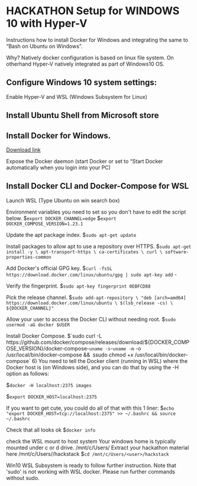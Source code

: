 # HACKATHON Setup for WINDOWS 10 with Hyper-V 

Instructions how to install Docker for Windows and integrating the same to “Bash on Ubuntu on Windows”.

Why? Natively docker configuration is based on linux file system. 
On otherhand Hyper-V natively integrated as part of Windows10 OS.  

## Configure Windows 10 system settings: 

Enable Hyper-V and WSL (Windows Subsystem for Linux) 

## Install Ubuntu Shell from Microsoft store

## Install Docker for Windows. 

[Download link](https://download.docker.com/win/stable/Docker%20for%20Windows%20Installer.exe)

Expose the Docker daemon (start Docker or set to “Start Docker automatically when you login into your PC)

## Install Docker CLI and Docker-Compose for WSL 

Launch WSL (Type Ubuntu on win search box)

Environment variables you need to set so you don't have to edit the script below.
$`export DOCKER_CHANNEL=edge`
$`export DOCKER_COMPOSE_VERSION=1.23.1`

Update the apt package index.
$`sudo apt-get update`

Install packages to allow apt to use a repository over HTTPS.
$`sudo apt-get install -y \
    apt-transport-https \
    ca-certificates \
    curl \
    software-properties-common`

Add Docker's official GPG key.
$`curl -fsSL https://download.docker.com/linux/ubuntu/gpg | sudo apt-key add` -

Verify the fingerprint.
$`sudo apt-key fingerprint 0EBFCD88`

Pick the release channel.
$`sudo add-apt-repository \
   "deb [arch=amd64] https://download.docker.com/linux/ubuntu \
   $(lsb_release -cs) \
   ${DOCKER_CHANNEL}"`

Allow your user to access the Docker CLI without needing root.
$`sudo usermod -aG docker $USER`

Install Docker Compose.
$`sudo curl -L https://github.com/docker/compose/releases/download/${DOCKER_COMPOSE_VERSION}/docker-compose-`uname -s`-`uname -m` -o /usr/local/bin/docker-compose &&`
$`sudo chmod +x /usr/local/bin/docker-compose`
6)	You need to tell the Docker client (running in WSL) where the Docker host is (on Windows side), and you can do that by using the -H option as follows:

$`docker -H localhost:2375 images`

$`export DOCKER_HOST=localhost:2375`

If you want to get cute, you could do all of that with this 1 liner:
$`echo "export DOCKER_HOST=tcp://localhost:2375" >> ~/.bashrc && source ~/.bashrc`

Check that all looks ok
$`docker info`

check the WSL mount to host system
Your windows home is typically mounted under c or d drive. /mnt/c/Users/<user>
Extract your hackathon material here /mnt/c/Users/<user>/hackstack
$`cd /mnt/c/Users/<user>/hackstack`

Win10 WSL Subsystem is ready to follow further instruction. 
Note that 'sudo' is not working with WSL docker. 
Please run further commands without sudo.

